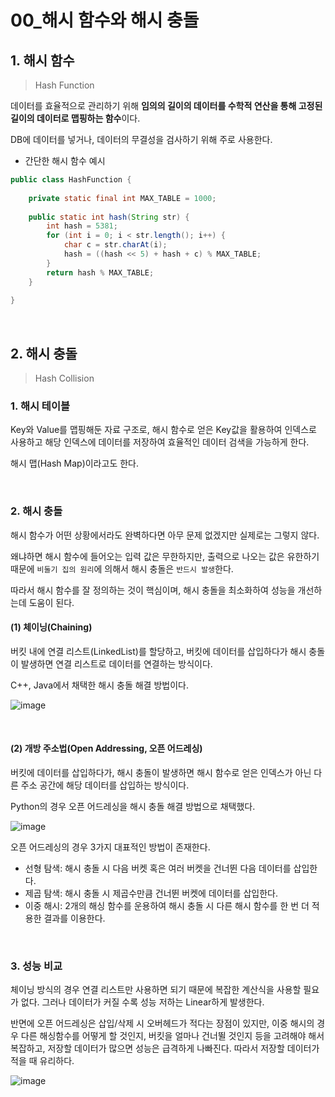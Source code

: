# 00_해시 함수와 해시 충돌

## 1. 해시 함수

> Hash Function

데이터를 효율적으로 관리하기 위해 **임의의 길이의 데이터를 수학적 연산을 통해 고정된 길이의 데이터로 맵핑하는 함수**이다.

DB에 데이터를 넣거나, 데이터의 무결성을 검사하기 위해 주로 사용한다.

- 간단한 해시 함수 예시

```java
public class HashFunction {
    
    private static final int MAX_TABLE = 1000;
    
    public static int hash(String str) {
        int hash = 5381;
        for (int i = 0; i < str.length(); i++) {
            char c = str.charAt(i);
            hash = ((hash << 5) + hash + c) % MAX_TABLE;
        }
        return hash % MAX_TABLE;
    }
    
}
```

<br>

## 2. 해시 충돌

> Hash Collision

### 1. 해시 테이블

Key와 Value를 맵핑해둔 자료 구조로, 해시 함수로 얻은 Key값을 활용하여 인덱스로 사용하고 해당 인덱스에 데이터를 저장하여 효율적인 데이터 검색을 가능하게 한다.

해시 맵(Hash Map)이라고도 한다.

<br>

### 2. 해시 충돌

해시 함수가 어떤 상황에서라도 완벽하다면 아무 문제 없겠지만 실제로는 그렇지 않다.

왜냐하면 해시 함수에 들어오는 입력 값은 무한하지만, 출력으로 나오는 값은 유한하기 때문에 `비둘기 집의 원리`에 의해서 해시 충돌은 `반드시 발생`한다.

따라서 해시 함수를 잘 정의하는 것이 핵심이며, 해시 충돌을 최소화하여 성능을 개선하는데 도움이 된다.

#### (1) 체이닝(Chaining)

버킷 내에 연결 리스트(LinkedList)를 할당하고, 버킷에 데이터를 삽입하다가 해시 충돌이 발생하면 연결 리스트로 데이터를 연결하는 방식이다.

C++, Java에서 채택한 해시 충돌 해결 방법이다.

![image](https://github.com/siwon-park/Algorithm-DataStructure/assets/93081720/94a10e47-9cd7-4aec-ae8e-e390d8cc7d13)

<br>

#### (2) 개방 주소법(Open Addressing, 오픈 어드레싱)

버킷에 데이터를 삽입하다가, 해시 충돌이 발생하면 해시 함수로 얻은 인덱스가 아닌 다른 주소 공간에 해당 데이터를 삽입하는 방식이다.

Python의 경우 오픈 어드레싱을 해시 충돌 해결 방법으로 채택했다.

![image](https://github.com/siwon-park/Algorithm-DataStructure/assets/93081720/9bd0ecd4-9b04-4639-8c37-2b9991ff58d4)

오픈 어드레싱의 경우 3가지 대표적인 방법이 존재한다.

- 선형 탐색: 해시 충돌 시 다음 버켓 혹은 여러 버켓을 건너뛴 다음 데이터를 삽입한다.
- 제곱 탐색: 해시 충돌 시 제곱수만큼 건너뛴 버켓에 데이터를 삽입한다.
- 이중 해시: 2개의 해싱 함수를 운용하여 해시 충돌 시 다른 해시 함수를 한 번 더 적용한 결과를 이용한다.

<br>

### 3. 성능 비교

체이닝 방식의 경우 연결 리스트만 사용하면 되기 때문에 복잡한 계산식을 사용할 필요가 없다. 그러나 데이터가 커질 수록 성능 저하는 Linear하게 발생한다.

반면에 오픈 어드레싱은 삽입/삭제 시 오버헤드가 적다는 장점이 있지만, 이중 해시의 경우 다른 해싱함수를 어떻게 할 것인지, 버킷을 얼마나 건너뛸 것인지 등을 고려해야 해서 복잡하고, 저장할 데이터가 많으면 성능은 급격하게 나빠진다. 따라서 저장할 데이터가 적을 때 유리하다.

![image](https://github.com/siwon-park/Algorithm-DataStructure/assets/93081720/c0f38f0f-ac2d-4262-8e25-6f4f1234b439)